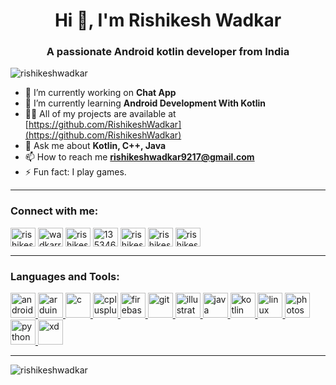 <h1 align="center">Hi 👋, I'm Rishikesh Wadkar</h1>
<h3 align="center">A passionate Android kotlin developer from India</h3>

<p align="left"> <img src="https://komarev.com/ghpvc/?username=rishikeshwadkar&label=Profile%20views&color=0e75b6&style=flat" alt="rishikeshwadkar" /> </p>

- 🔭 I’m currently working on **Chat App**
- 🌱 I’m currently learning **Android Development With Kotlin**
- 👨‍💻 All of my projects are available at [https://github.com/RishikeshWadkar](https://github.com/RishikeshWadkar)
- 💬 Ask me about **Kotlin, C++, Java**
- 📫 How to reach me **rishikeshwadkar9217@gmail.com**
- ⚡ Fun fact: I play games.

-------

<h3 align="left">Connect with me:</h3>
<p align="left">
<a href="https://dev.to/rishikeshwadkar" target="blank"><img align="center" src="https://cdn.jsdelivr.net/npm/simple-icons@3.0.1/icons/dev-dot-to.svg" alt="rishikeshwadkar" height="30" width="40" /></a>
<a href="https://twitter.com/wadkarrishikesh" target="blank"><img align="center" src="https://cdn.jsdelivr.net/npm/simple-icons@3.0.1/icons/twitter.svg" alt="wadkarrishikesh" height="30" width="40" /></a>
<a href="https://linkedin.com/in/rishikesh-wadkar-0aa455191" target="blank"><img align="center" src="https://cdn.jsdelivr.net/npm/simple-icons@3.0.1/icons/linkedin.svg" alt="rishikesh-wadkar-0aa455191" height="30" width="40" /></a>
<a href="https://stackoverflow.com/users/13534681" target="blank"><img align="center" src="https://cdn.jsdelivr.net/npm/simple-icons@3.0.1/icons/stackoverflow.svg" alt="13534681" height="30" width="40" /></a>
<a href="https://instagram.com/rishikesh_9217" target="blank"><img align="center" src="https://cdn.jsdelivr.net/npm/simple-icons@3.0.1/icons/instagram.svg" alt="rishikesh_9217" height="30" width="40" /></a>
<a href="https://www.codechef.com/users/rishikesh9217" target="blank"><img align="center" src="https://cdn.jsdelivr.net/npm/simple-icons@3.1.0/icons/codechef.svg" alt="rishikesh9217" height="30" width="40" /></a>
<a href="https://www.hackerrank.com/rishikeshneelka1" target="blank"><img align="center" src="https://cdn.jsdelivr.net/npm/simple-icons@3.0.1/icons/hackerrank.svg" alt="rishikeshneelka1" height="30" width="40" /></a>
</p>

-------

<h3 align="left">Languages and Tools:</h3>
<p align="left"> <a href="https://developer.android.com" target="_blank"> <img src="https://devicons.github.io/devicon/devicon.git/icons/android/android-original-wordmark.svg" alt="android" width="40" height="40"/> </a> <a href="https://www.arduino.cc/" target="_blank"> <img src="https://cdn.worldvectorlogo.com/logos/arduino-1.svg" alt="arduino" width="40" height="40"/> </a> <a href="https://www.cprogramming.com/" target="_blank"> <img src="https://devicons.github.io/devicon/devicon.git/icons/c/c-original.svg" alt="c" width="40" height="40"/> </a> <a href="https://www.w3schools.com/cpp/" target="_blank"> <img src="https://devicons.github.io/devicon/devicon.git/icons/cplusplus/cplusplus-original.svg" alt="cplusplus" width="40" height="40"/> </a> <a href="https://firebase.google.com/" target="_blank"> <img src="https://www.vectorlogo.zone/logos/firebase/firebase-icon.svg" alt="firebase" width="40" height="40"/> </a> <a href="https://git-scm.com/" target="_blank"> <img src="https://www.vectorlogo.zone/logos/git-scm/git-scm-icon.svg" alt="git" width="40" height="40"/> </a> <a href="https://www.adobe.com/in/products/illustrator.html" target="_blank"> <img src="https://www.vectorlogo.zone/logos/adobe_illustrator/adobe_illustrator-icon.svg" alt="illustrator" width="40" height="40"/> </a> <a href="https://www.java.com" target="_blank"> <img src="https://devicons.github.io/devicon/devicon.git/icons/java/java-original-wordmark.svg" alt="java" width="40" height="40"/> </a> <a href="https://kotlinlang.org" target="_blank"> <img src="https://www.vectorlogo.zone/logos/kotlinlang/kotlinlang-icon.svg" alt="kotlin" width="40" height="40"/> </a> <a href="https://www.linux.org/" target="_blank"> <img src="https://devicons.github.io/devicon/devicon.git/icons/linux/linux-original.svg" alt="linux" width="40" height="40"/> </a> <a href="https://www.photoshop.com/en" target="_blank"> <img src="https://devicons.github.io/devicon/devicon.git/icons/photoshop/photoshop-plain.svg" alt="photoshop" width="40" height="40"/> </a> <a href="https://www.python.org" target="_blank"> <img src="https://devicons.github.io/devicon/devicon.git/icons/python/python-original.svg" alt="python" width="40" height="40"/> </a> <a href="https://www.adobe.com/products/xd.html" target="_blank"> <img src="https://cdn.worldvectorlogo.com/logos/adobe-xd.svg" alt="xd" width="40" height="40"/> </a> </p>

-------

<p><img align="center" src="https://github-readme-stats.vercel.app/api/top-langs?username=rishikeshwadkar&show_icons=true&locale=en&layout=compact" alt="rishikeshwadkar" /></p>
